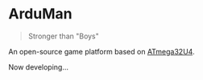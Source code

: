 # ArduMan

> Stronger than "Boys"

An open-source game platform based on [ATmega32U4](http://www.microchip.com/wwwproducts/en/ATMEGA32U4).

Now developing...
